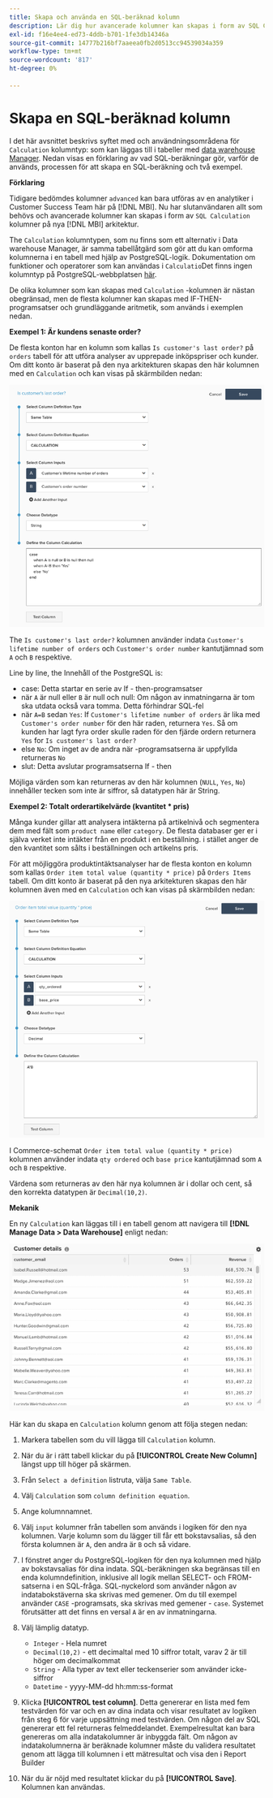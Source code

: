 ```yaml
---
title: Skapa och använda en SQL-beräknad kolumn
description: Lär dig hur avancerade kolumner kan skapas i form av SQL Calculation-kolumner i den nya MBI-arkitekturen.
exl-id: f16e4ee4-ed73-4ddb-b701-1fe3db14346a
source-git-commit: 14777b216bf7aaeea0fb2d0513cc94539034a359
workflow-type: tm+mt
source-wordcount: '817'
ht-degree: 0%

---
```


# Skapa en SQL-beräknad kolumn

I det här avsnittet beskrivs syftet med och användningsområdena för `Calculation` kolumntyp: som kan läggas till i tabeller med [data warehouse Manager](../data-warehouse-mgr/tour-dwm.md). Nedan visas en förklaring av vad SQL-beräkningar gör, varför de används, processen för att skapa en SQL-beräkning och två exempel.

**Förklaring**

Tidigare bedömdes kolumner `advanced` kan bara utföras av en analytiker i Customer Success Team här på [!DNL MBI]. Nu har slutanvändaren allt som behövs och avancerade kolumner kan skapas i form av `SQL Calculation` kolumner på nya [!DNL MBI] arkitektur.

The `Calculation` kolumntypen, som nu finns som ett alternativ i Data warehouse Manager, är samma tabellåtgärd som gör att du kan omforma kolumnerna i en tabell med hjälp av PostgreSQL-logik. Dokumentation om funktioner och operatorer som kan användas i `Calculatio`Det finns ingen kolumntyp på PostgreSQL-webbplatsen [här](https://www.postgresql.org/docs/9.6/functions.html).

De olika kolumner som kan skapas med `Calculation` -kolumnen är nästan obegränsad, men de flesta kolumner kan skapas med IF-THEN-programsatser och grundläggande aritmetik, som används i exemplen nedan.

**Exempel 1: Är kundens senaste order?**

De flesta konton har en kolumn som kallas `Is customer's last order?` på `orders` tabell för att utföra analyser av upprepade inköpspriser och kunder. Om ditt konto är baserat på den nya arkitekturen skapas den här kolumnen med en `Calculation` och kan visas på skärmbilden nedan:

![](../../assets/Is_customer_s_last_order.png)

The `Is customer's last order?` kolumnen använder indata `Customer's lifetime number of orders` och `Customer's order number` kantutjämnad som `A` och `B` respektive.

Line by line, the Innehåll of the PostgreSQL is:

* case: Detta startar en serie av If - then-programsatser
* när `A` är null eller `B` är null och null: Om någon av inmatningarna är tom ska utdata också vara tomma. Detta förhindrar SQL-fel
* när `A=B` sedan `Yes`: If `Customer's lifetime number of orders` är lika med `Customer's order number` för den här raden, returnera `Yes`. Så om kunden har lagt fyra order skulle raden för den fjärde ordern returnera `Yes` for `Is customer's last order?`
* else `No`: Om inget av de andra när -programsatserna är uppfyllda returneras `No`
* slut: Detta avslutar programsatserna If - then

Möjliga värden som kan returneras av den här kolumnen (`NULL`, `Yes`, `No`) innehåller tecken som inte är siffror, så datatypen här är String.

**Exempel 2: Totalt orderartikelvärde (kvantitet * pris)**

Många kunder gillar att analysera intäkterna på artikelnivå och segmentera dem med fält som `product name` eller `category`. De flesta databaser ger er i själva verket inte intäkter från en produkt i en beställning. i stället anger de den kvantitet som sålts i beställningen och artikelns pris.

För att möjliggöra produktintäktsanalyser har de flesta konton en kolumn som kallas `Order item total value (quantity * price)` på `Orders Items` tabell. Om ditt konto är baserat på den nya arkitekturen skapas den här kolumnen även med en `Calculation` och kan visas på skärmbilden nedan:

![](../../assets/Order_item_total_value.png)

I Commerce-schemat `Order item total value (quantity * price)` kolumnen använder indata `qty ordered` och `base price` kantutjämnad som `A` och `B` respektive.

Värdena som returneras av den här nya kolumnen är i dollar och cent, så den korrekta datatypen är `Decimal(10,2)`.

**Mekanik**

En ny `Calculation` kan läggas till i en tabell genom att navigera till **[!DNL Manage Data > Data Warehouse]** enligt nedan:

![](../../assets/blobid2.png)

Här kan du skapa en `Calculation` kolumn genom att följa stegen nedan:

1. Markera tabellen som du vill lägga till `Calculation` kolumn.
1. När du är i rätt tabell klickar du på **[!UICONTROL Create New Column]** längst upp till höger på skärmen.
1. Från `Select a definition` listruta, välja `Same Table`.
1. Välj `Calculation` som `column definition equation`.
1. Ange kolumnnamnet.
1. Välj `input` kolumner från tabellen som används i logiken för den nya kolumnen. Varje kolumn som du lägger till får ett bokstavsalias, så den första kolumnen är `A`, den andra är `B` och så vidare.
1. I fönstret anger du PostgreSQL-logiken för den nya kolumnen med hjälp av bokstavsalias för dina indata. SQL-beräkningen ska begränsas till en enda kolumndefinition, inklusive all logik mellan SELECT- och FROM-satserna i en SQL-fråga. SQL-nyckelord som använder någon av indatabokstäverna ska skrivas med gemener. Om du till exempel använder `CASE` -programsats, ska skrivas med gemener - `case`. Systemet förutsätter att det finns en versal `A` är en av inmatningarna.
1. Välj lämplig datatyp.
   * `Integer` - Hela numret
   * `Decimal(10,2)` - ett decimaltal med 10 siffror totalt, varav 2 är till höger om decimalkommat
   * `String` - Alla typer av text eller teckenserier som använder icke-siffror
   * `Datetime` - yyyy-MM-dd hh:mm:ss-format

1. Klicka **[!UICONTROL test column]**. Detta genererar en lista med fem testvärden för var och en av dina indata och visar resultatet av logiken från steg 6 för varje uppsättning med testvärden. Om någon del av SQL genererar ett fel returneras felmeddelandet. Exempelresultat kan bara genereras om alla indatakolumner är inbyggda fält. Om någon av indatakolumnerna är beräknade kolumner måste du validera resultatet genom att lägga till kolumnen i ett mätresultat och visa den i Report Builder
1. När du är nöjd med resultatet klickar du på **[!UICONTROL Save]**. Kolumnen kan användas.
